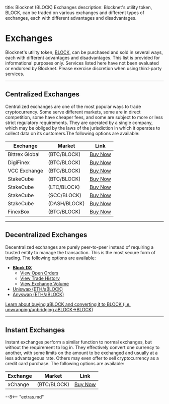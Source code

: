 title: Blocknet (BLOCK) Exchanges
description: Blocknet's utility token, BLOCK, can be traded on various exchanges and different types of  exchanges, each with different advantages and disadvantages.


# Exchanges
Blocknet's utility token, [BLOCK](/blockchain/introduction), can be purchased and sold in several ways, each with different advantages and disadvantages. This list is provided for informational purposes only. Services listed here have not been evaluated or endorsed by Blocknet. Please exercise discretion when using third-party services.

---

## Centralized Exchanges
Centralized exchanges are one of the most popular ways to trade cryptocurrency. Some serve different markets, some are in direct competition, some have cheaper fees, and some are subject to more or less strict regulatory requirements. They are operated by a single company, which may be obliged by the laws of the jurisdiction in which it operates to collect data on its customers.The following options are available:

Exchange        | Market        | Link
----------------|---------------|------
Bittrex Global  | (BTC/BLOCK)   | [Buy Now](https://global.bittrex.com/Market/Index?MarketName=BTC-BLOCK)
DigiFinex       | (BTC/BLOCK)   | [Buy Now](https://www.digifinex.io/en-ww/trade/BTC/BLOCK)
VCC Exchange    | (BTC/BLOCK)   | [Buy Now](https://vcc.exchange/exchange/basic?currency=btc&coin=block)
StakeCube       | (BTC/BLOCK)   | [Buy Now](https://stakecube.net/app/exchange/BLOCK_BTC)
StakeCube       | (LTC/BLOCK)   | [Buy Now](https://stakecube.net/app/exchange/BLOCK_LTC)
StakeCube       | (SCC/BLOCK)   | [Buy Now](https://stakecube.net/app/exchange/BLOCK_SCC)
StakeCube       | (DASH/BLOCK)  | [Buy Now](https://stakecube.net/app/exchange/BLOCK_DASH)
FinexBox        | (BTC/BLOCK)   | [Buy Now](https://www.finexbox.com/market/pair/BLOCK-BTC.html)

---

## Decentralized Exchanges
Decentralized exchanges are purely peer-to-peer instead of requiring a trusted entity to manage the transaction. This is the most secure form of trading. The following options are available:

* [__Block DX__](/blockdx/setup)
    * [View Open Orders](https://blockdx.com/orders)
    * [View Trade History](https://blockdx.com/trade-history)
    * [View Exchange Volume](https://twitter.com/DxStats)
* [Uniswap (ETH/aBLOCK)](https://app.uniswap.org/#/swap?inputCurrency=0xe692c8d72bd4ac7764090d54842a305546dd1de5)  
* [Anyswap (ETH/aBLOCK)](https://anyswap.exchange/swap)

[Learn about buying aBLOCK and converting it to BLOCK (i.e. unwrapping/unbridging aBLOCK->BLOCK)](https://gist.github.com/ConanMishler/e3bf4218463bf9f8bf1480652d8ad117)

---

## Instant Exchanges
Instant exchanges perform a similar function to normal exchanges, but without the requirement to log in. They effectively convert one currency to another, with some limits on the amount to be exchanged and usually at a less advantageous rate. Others may even offer to sell cryptocurrency as a credit card purchase. The following options are available:

Exchange        | Market        | Link
----------------|---------------|------
xChange         | (BTC/BLOCK)   | [Buy Now](https://xchange.me/)

<!-- CoinSwitch      | (BTC/BLOCK)   | [Buy Now](https://coinswitch.co/) -->












<script type="text/javascript">
// read instructions for related links in ../snippets/extras.md
var relatedLinks = [];
</script>

--8<-- "extras.md"





